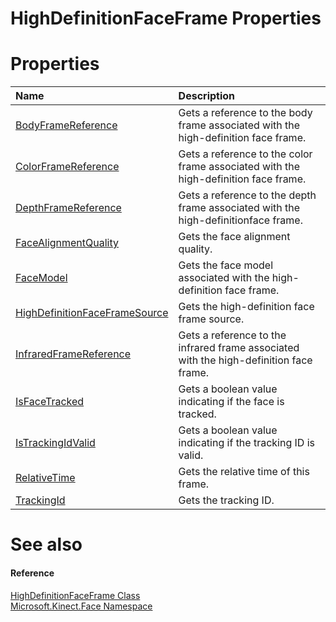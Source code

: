 HighDefinitionFaceFrame Properties  
==================================  

<span id="publicpropertiesSection"></span>

Properties  
==========  

<table>
<colgroup>
<col width="30%" />
<col width="60%" />
</colgroup>
<thead>
<tr class="header">
<th align="left">Name</th>
<th align="left">Description</th>
</tr>
</thead>
<tbody>
<tr class="odd">
<td align="left"><a href="Properties/BodyFrameReference_Property.md">BodyFrameReference</a></td>
<td align="left">Gets a reference to the body frame associated with the high-definition face frame.</td>
</tr>
<tr class="even">
<td align="left"><a href="Properties/ColorFrameReference_Property.md">ColorFrameReference</a></td>
<td align="left">Gets a reference to the color frame associated with the high-definition face frame.</td>
</tr>
<tr class="odd">
<td align="left"><a href="Properties/DepthFrameReference_Property.md">DepthFrameReference</a></td>
<td align="left">Gets a reference to the depth frame associated with the high-definitionface frame.</td>
</tr>
<tr class="even">
<td align="left"><a href="Properties/FaceAlignmentQuality.md">FaceAlignmentQuality</a></td>
<td align="left">Gets the face alignment quality.</td>
</tr>
<tr class="odd">
<td align="left"><a href="Properties/FaceModel_Property.md">FaceModel</a></td>
<td align="left">Gets the face model associated with the high-definition face frame.</td>
</tr>
<tr class="even">
<td align="left"><a href="Properties/HighDefinitionFaceFrameSou.md">HighDefinitionFaceFrameSource</a></td>
<td align="left">Gets the high-definition face frame source.</td>
</tr>
<tr class="odd">
<td align="left"><a href="Properties/InfraredFrameReference.md">InfraredFrameReference</a></td>
<td align="left">Gets a reference to the infrared frame associated with the high-definition face frame.</td>
</tr>
<tr class="even">
<td align="left"><a href="Properties/IsFaceTracked_Property.md">IsFaceTracked</a></td>
<td align="left">Gets a boolean value indicating if the face is tracked.</td>
</tr>
<tr class="odd">
<td align="left"><a href="Properties/IsTrackingIdValid_Property.md">IsTrackingIdValid</a></td>
<td align="left">Gets a boolean value indicating if the tracking ID is valid.</td>
</tr>
<tr class="even">
<td align="left"><a href="Properties/RelativeTime_Property.md">RelativeTime</a></td>
<td align="left">Gets the relative time of this frame.</td>
</tr>
<tr class="odd">
<td align="left"><a href="Properties/TrackingId_Property.md">TrackingId</a></td>
<td align="left">Gets the tracking ID.</td>
</tr>
</tbody>
</table>

<span id="ID4EI"></span>

See also  
========  

<span id="ID4EK"></span>
#### Reference  

[HighDefinitionFaceFrame Class](../HighDefinitionFaceFrame.md)  
 [Microsoft.Kinect.Face Namespace](../../Kinect.Face.md)  



<!--Please do not edit the data in the comment block below.-->
<!--
TOCTitle : HighDefinitionFaceFrame Properties
RLTitle : HighDefinitionFaceFrame Properties
KeywordK : HighDefinitionFaceFrame class, properties
KeywordA : Properties.T:Microsoft.Kinect.Face.HighDefinitionFaceFrame
AssetID : Properties.T:Microsoft.Kinect.Face.HighDefinitionFaceFrame
Locale : en-us
CommunityContent : 1
TargetOS : Windows
TopicType : kbSyntax
DocSet : K4Wv2
ProjType : K4Wv2Proj
Technology : Kinect for Windows
Product : Kinect for Windows SDK v2
productversion : 20
-->
